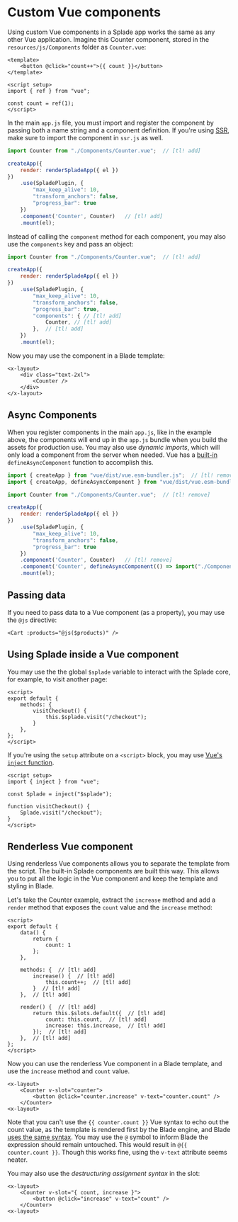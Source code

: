 # Custom Vue components

Using custom Vue components in a Splade app works the same as any other Vue application. Imagine this Counter component, stored in the `resources/js/Components` folder as `Counter.vue`:

```vue
<template>
    <button @click="count++">{{ count }}</button>
</template>

<script setup>
import { ref } from "vue";

const count = ref(1);
</script>
```

In the main `app.js` file, you must import and register the component by passing both a name string and a component definition. If you're using [SSR](/ssr.md), make sure to import the component in `ssr.js` as well.

```js
import Counter from "./Components/Counter.vue";  // [tl! add]

createApp({
    render: renderSpladeApp({ el })
})
    .use(SpladePlugin, {
        "max_keep_alive": 10,
        "transform_anchors": false,
        "progress_bar": true
    })
    .component('Counter', Counter)   // [tl! add]
    .mount(el);
```

Instead of calling the `component` method for each component, you may also use the `components` key and pass an object:

```js
import Counter from "./Components/Counter.vue";  // [tl! add]

createApp({
    render: renderSpladeApp({ el })
})
    .use(SpladePlugin, {
        "max_keep_alive": 10,
        "transform_anchors": false,
        "progress_bar": true,
        "components": { // [tl! add]
            Counter, // [tl! add]
        },  // [tl! add]
    })
    .mount(el);
```

Now you may use the component in a Blade template:

```blade
<x-layout>
    <div class="text-2xl">
        <Counter />
    </div>
</x-layout>
```

## Async Components

When you register components in the main `app.js`, like in the example above, the components will end up in the `app.js` bundle when you build the assets for production use. You may also use *dynamic imports*, which will only load a component from the server when needed. Vue has a [built-in](https://vuejs.org/guide/components/async.html) `defineAsyncComponent` function to accomplish this.

```js
import { createApp } from "vue/dist/vue.esm-bundler.js";  // [tl! remove]
import { createApp, defineAsyncComponent } from "vue/dist/vue.esm-bundler.js";  // [tl! add]

import Counter from "./Components/Counter.vue";  // [tl! remove]

createApp({
    render: renderSpladeApp({ el })
})
    .use(SpladePlugin, {
        "max_keep_alive": 10,
        "transform_anchors": false,
        "progress_bar": true
    })
    .component('Counter', Counter)   // [tl! remove]
    .component('Counter', defineAsyncComponent(() => import("./Components/Counter.vue")))   // [tl! add]
    .mount(el);
```

## Passing data

If you need to pass data to a Vue component (as a property), you may use the `@js` directive:

```blade
<Cart :products="@js($products)" />
```

## Using Splade inside a Vue component

You may use the the global `$splade` variable to interact with the Splade core, for example, to visit another page:

```vue
<script>
export default {
    methods: {
        visitCheckout() {
            this.$splade.visit("/checkout");
        }
    },
};
</script>
```

If you're using the `setup` attribute on a `<script>` block, you may use [Vue's `inject` function](https://vuejs.org/guide/components/provide-inject.html#inject).

```vue
<script setup>
import { inject } from "vue";

const Splade = inject("$splade");

function visitCheckout() {
    Splade.visit("/checkout");
}
</script>
```

## Renderless Vue component

Using renderless Vue components allows you to separate the template from the script. The built-in Splade components are built this way. This allows you to put all the logic in the Vue component and keep the template and styling in Blade.

Let's take the Counter example, extract the `increase` method and add a `render` method that exposes the `count` value and the `increase` method:

```vue
<script>
export default {
    data() {
        return {
            count: 1
        };
    },

    methods: {  // [tl! add]
        increase() {  // [tl! add]
            this.count++;  // [tl! add]
        }  // [tl! add]
    },  // [tl! add]

    render() {  // [tl! add]
        return this.$slots.default({  // [tl! add]
            count: this.count,  // [tl! add]
            increase: this.increase,  // [tl! add]
        });  // [tl! add]
    },  // [tl! add]
};
</script>
```

Now you can use the renderless Vue component in a Blade template, and use the `increase` method and `count` value.

```blade
<x-layout>
    <Counter v-slot="counter">
        <button @click="counter.increase" v-text="counter.count" />
    </Counter>
<x-layout>
```

Note that you can't use the `{{ counter.count }}` Vue syntax to echo out the count value, as the template is rendered first by the Blade engine, and Blade [uses the same syntax](https://laravel.com/docs/10.x/blade#blade-and-javascript-frameworks). You may use the `@` symbol to inform Blade the expression should remain untouched. This would result in `@{{ counter.count }}`. Though this works fine, using the `v-text` attribute seems neater.

You may also use the *destructuring assignment syntax* in the slot:

```blade
<x-layout>
    <Counter v-slot="{ count, increase }">
        <button @click="increase" v-text="count" />
    </Counter>
<x-layout>
```